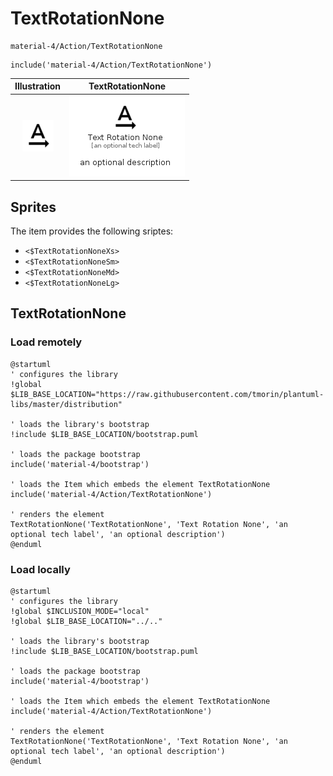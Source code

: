 # TextRotationNone


```text
material-4/Action/TextRotationNone
```

```text
include('material-4/Action/TextRotationNone')
```



| Illustration | TextRotationNone |
| :---: | :---: |
| ![illustration for Illustration](../../material-4/Action/TextRotationNone.png) | ![illustration for TextRotationNone](../../material-4/Action/TextRotationNone.Local.png) |



## Sprites
The item provides the following sriptes:

- `<$TextRotationNoneXs>`
- `<$TextRotationNoneSm>`
- `<$TextRotationNoneMd>`
- `<$TextRotationNoneLg>`





## TextRotationNone

### Load remotely
```plantuml
@startuml
' configures the library
!global $LIB_BASE_LOCATION="https://raw.githubusercontent.com/tmorin/plantuml-libs/master/distribution"

' loads the library's bootstrap
!include $LIB_BASE_LOCATION/bootstrap.puml

' loads the package bootstrap
include('material-4/bootstrap')

' loads the Item which embeds the element TextRotationNone
include('material-4/Action/TextRotationNone')

' renders the element
TextRotationNone('TextRotationNone', 'Text Rotation None', 'an optional tech label', 'an optional description')
@enduml
```

### Load locally
```plantuml
@startuml
' configures the library
!global $INCLUSION_MODE="local"
!global $LIB_BASE_LOCATION="../.."

' loads the library's bootstrap
!include $LIB_BASE_LOCATION/bootstrap.puml

' loads the package bootstrap
include('material-4/bootstrap')

' loads the Item which embeds the element TextRotationNone
include('material-4/Action/TextRotationNone')

' renders the element
TextRotationNone('TextRotationNone', 'Text Rotation None', 'an optional tech label', 'an optional description')
@enduml
```

